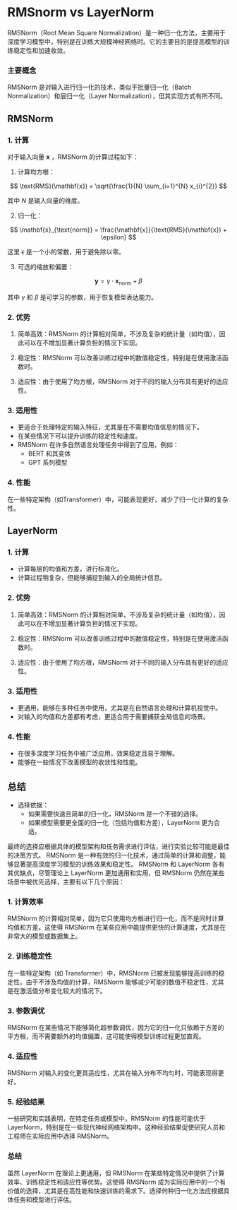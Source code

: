 # RMSnorm vs LayerNorm

RMSNorm（Root Mean Square Normalization）是一种归一化方法，主要用于深度学习模型中，特别是在训练大规模神经网络时。它的主要目的是提高模型的训练稳定性和加速收敛。

### 主要概念

RMSNorm 是对输入进行归一化的技术，类似于批量归一化（Batch Normalization）和层归一化（Layer Normalization），但其实现方式有所不同。

## RMSNorm 

### 1. 计算
对于输入向量 $\mathbf{x}$ ，RMSNorm 的计算过程如下：

1. 计算均方根：

$$
\text{RMS}(\mathbf{x}) = \sqrt{\frac{1}{N} \sum_{i=1}^{N} x_{i}^{2}}
$$

其中 $N$ 是输入向量的维度。

2. 归一化：

$$
\mathbf{x}_{\text{norm}} = \frac{\mathbf{x}}{\text{RMS}(\mathbf{x}) + \epsilon}
$$

   这里 $\epsilon$ 是一个小的常数，用于避免除以零。

3. 可选的缩放和偏置：

$$
\mathbf{y} = \gamma \cdot \mathbf{x}_{\text{norm}} + \beta
$$

其中 $\gamma$ 和 $\beta$ 是可学习的参数，用于恢复模型表达能力。

### 2. 优势

1. 简单高效：RMSNorm 的计算相对简单，不涉及复杂的统计量（如均值），因此可以在不增加显著计算负担的情况下实现。

2. 稳定性：RMSNorm 可以改善训练过程中的数值稳定性，特别是在使用激活函数时。

3. 适应性：由于使用了均方根，RMSNorm 对于不同的输入分布具有更好的适应性。

### 3. 适用性

- 更适合于处理特定的输入特征，尤其是在不需要均值信息的情况下。
- 在某些情况下可以提升训练的稳定性和速度。
- RMSNorm 在许多自然语言处理任务中得到了应用，例如：
   - BERT 和其变体
   - GPT 系列模型

### 4. 性能

在一些特定架构（如Transformer）中，可能表现更好，减少了归一化计算的复杂性。

## LayerNorm 

### 1. 计算
- 计算每层的均值和方差，进行标准化。
- 计算过程稍复杂，但能够捕捉到输入的全局统计信息。

### 2. 优势

1. 简单高效：RMSNorm 的计算相对简单，不涉及复杂的统计量（如均值），因此可以在不增加显著计算负担的情况下实现。

2. 稳定性：RMSNorm 可以改善训练过程中的数值稳定性，特别是在使用激活函数时。

3. 适应性：由于使用了均方根，RMSNorm 对于不同的输入分布具有更好的适应性。

### 3. 适用性

- 更通用，能够在多种任务中使用，尤其是在自然语言处理和计算机视觉中。
- 对输入的均值和方差都有考虑，更适合用于需要捕获全局信息的场景。

### 4. 性能

- 在很多深度学习任务中被广泛应用，效果稳定且易于理解。
- 能够在一些情况下改善模型的收敛性和性能。


## 总结

- 选择依据：
  - 如果需要快速且简单的归一化，RMSNorm 是一个不错的选择。
  - 如果模型需要更全面的归一化（包括均值和方差），LayerNorm 更为合适。

最终的选择应根据具体的模型架构和任务需求进行评估，进行实验比较可能是最佳的决策方式。
RMSNorm 是一种有效的归一化技术，通过简单的计算和调整，能够显著提高深度学习模型的训练效果和稳定性。
RMSNorm 和 LayerNorm 各有其优缺点，尽管理论上 LayerNorm 更加通用和实用，但 RMSNorm 仍然在某些场景中被优先选择，主要有以下几个原因：

### 1. **计算效率**
RMSNorm 的计算相对简单，因为它只使用均方根进行归一化，而不是同时计算均值和方差。这使得 RMSNorm 在某些应用中能提供更快的计算速度，尤其是在非常大的模型或数据集上。

### 2. **训练稳定性**
在一些特定架构（如 Transformer）中，RMSNorm 已被发现能够提高训练的稳定性。由于不涉及均值的计算，RMSNorm 能够减少可能的数值不稳定性，尤其是在激活值分布变化较大的情况下。

### 3. **参数调优**
RMSNorm 在某些情况下能够简化超参数调优，因为它的归一化只依赖于方差的平方根，而不需要额外的均值偏置，这可能使得模型训练过程更加直观。

### 4. **适应性**
RMSNorm 对输入的变化更具适应性，尤其在输入分布不均匀时，可能表现得更好。

### 5. **经验结果**
一些研究和实践表明，在特定任务或模型中，RMSNorm 的性能可能优于 LayerNorm，特别是在一些现代神经网络架构中。这种经验结果促使研究人员和工程师在实际应用中选择 RMSNorm。

### 总结
虽然 LayerNorm 在理论上更通用，但 RMSNorm 在某些特定情况中提供了计算效率、训练稳定性和适应性等优势。这使得 RMSNorm 成为实际应用中的一个有价值的选择，尤其是在高性能和快速训练的需求下。选择何种归一化方法应根据具体任务和模型进行评估。
